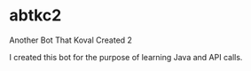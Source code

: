 # abtkc2
Another Bot That Koval Created 2

I created this bot for the purpose of learning Java and API calls.
